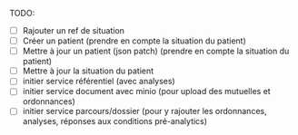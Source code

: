 TODO:

- [ ] Rajouter un ref de situation 
- [ ] Créer un patient (prendre en compte la situation du patient)
- [ ] Mettre à jour un patient (json patch) (prendre en compte la situation du patient)
- [ ] Mettre à jour la situation du patient
- [ ] initier service référentiel (avec analyses)
- [ ] initier service document avec minio (pour upload des mutuelles et ordonnances)
- [ ] initier service parcours/dossier (pour y rajouter les ordonnances, analyses, réponses aux conditions pré-analytics)
